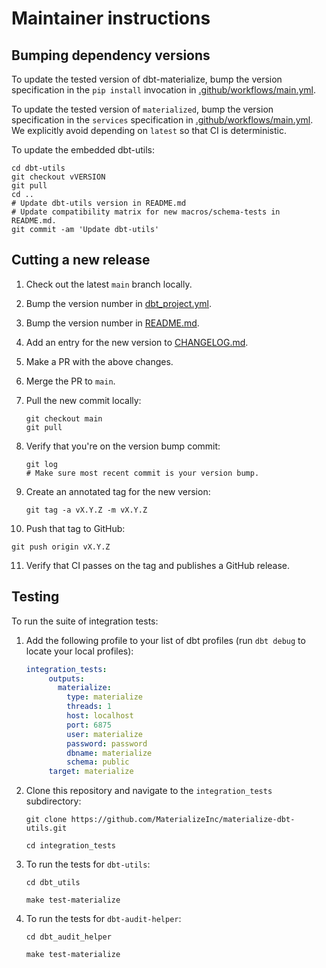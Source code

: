 # Maintainer instructions

## Bumping dependency versions

To update the tested version of dbt-materialize, bump the version specification
in the `pip install` invocation in [.github/workflows/main.yml].

To update the tested version of `materialized`, bump the version specification
in the `services` specification in [.github/workflows/main.yml]. We explicitly
avoid depending on `latest` so that CI is deterministic.

To update the embedded dbt-utils:

```shell
cd dbt-utils
git checkout vVERSION
git pull
cd ..
# Update dbt-utils version in README.md
# Update compatibility matrix for new macros/schema-tests in README.md.
git commit -am 'Update dbt-utils'
```

## Cutting a new release

1. Check out the latest `main` branch locally.

2. Bump the version number in [dbt_project.yml].

3. Bump the version number in [README.md].

4. Add an entry for the new version to [CHANGELOG.md].

5. Make a PR with the above changes.

6. Merge the PR to `main`.

7. Pull the new commit locally:

   ```
   git checkout main
   git pull
   ```

8. Verify that you're on the version bump commit:

   ```
   git log
   # Make sure most recent commit is your version bump.
   ```

9. Create an annotated tag for the new version:

   ```
   git tag -a vX.Y.Z -m vX.Y.Z
   ```

10. Push that tag to GitHub:

   ```
   git push origin vX.Y.Z
   ```

11. Verify that CI passes on the tag and publishes a GitHub release.

## Testing

To run the suite of integration tests:

1. Add the following profile to your list of dbt profiles (run `dbt debug` to locate
   your local profiles):

   ```yaml
   integration_tests:
        outputs:
          materialize:
            type: materialize
            threads: 1
            host: localhost
            port: 6875
            user: materialize
            password: password
            dbname: materialize
            schema: public
        target: materialize
   ```

1. Clone this repository and navigate to the `integration_tests` subdirectory:

   ```nofmt
   git clone https://github.com/MaterializeInc/materialize-dbt-utils.git

   cd integration_tests
   ```

1. To run the tests for `dbt-utils`:

    ```nofmt
   cd dbt_utils

   make test-materialize
   ```

1. To run the tests for `dbt-audit-helper`:

   ```noftm
   cd dbt_audit_helper

   make test-materialize
   ```

[.github/workflows/main.yml]: .github/workflows/main.yml
[dbt_project.yml]: dbt_project.yml
[CHANGELOG.md]: CHANGELOG.md
[README.md]: README.md
